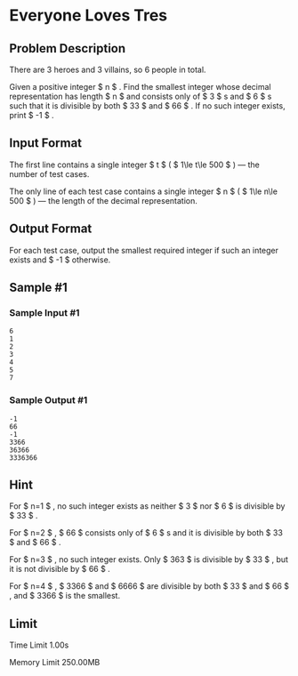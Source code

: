 # Everyone Loves Tres

## Problem Description

There are 3 heroes and 3 villains, so 6 people in total.



Given a positive integer $ n $ . Find the smallest integer whose decimal representation has length $ n $ and consists only of $ 3 $ s and $ 6 $ s such that it is divisible by both $ 33 $ and $ 66 $ . If no such integer exists, print $ -1 $ .

## Input Format

The first line contains a single integer $ t $ ( $ 1\le t\le 500 $ ) — the number of test cases.

The only line of each test case contains a single integer $ n $ ( $ 1\le n\le 500 $ ) — the length of the decimal representation.

## Output Format

For each test case, output the smallest required integer if such an integer exists and $ -1 $ otherwise.

## Sample #1

### Sample Input #1

```
6
1
2
3
4
5
7
```

### Sample Output #1

```
-1
66
-1
3366
36366
3336366
```

## Hint

For $ n=1 $ , no such integer exists as neither $ 3 $ nor $ 6 $ is divisible by $ 33 $ .

For $ n=2 $ , $ 66 $ consists only of $ 6 $ s and it is divisible by both $ 33 $ and $ 66 $ .

For $ n=3 $ , no such integer exists. Only $ 363 $ is divisible by $ 33 $ , but it is not divisible by $ 66 $ .

For $ n=4 $ , $ 3366 $ and $ 6666 $ are divisible by both $ 33 $ and $ 66 $ , and $ 3366 $ is the smallest.

## Limit



Time Limit
1.00s

Memory Limit
250.00MB